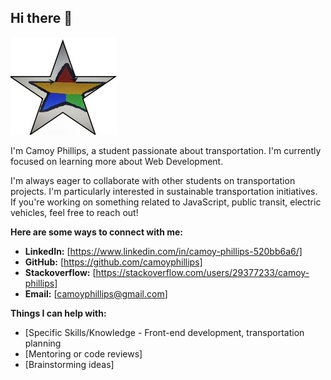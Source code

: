 ## Hi there 👋
![Hi there 👋](logo.jpg)

<!--
**camoyphillips/camoyphillips** is a ✨ _special_ ✨ repository because its `README.md` (this file) appears on your GitHub profile.

Here are some ideas to get you started:

🌱 I’m currently learning: Web development (HTML, CSS, JavaScript).
👯 I’m looking to collaborate on: Group projects.
🤔 I’m looking for help with: Understanding C# and data structures.
💬 Ask me about: My studies, my hobbies (like driving or hiking), or my favorite music.
📫 How to reach me: [camoyphillips@gmail.com]
😄 Pronouns: He/Him
⚡ Fun fact: I can play the Soccer!
-->


I'm Camoy Phillips, a student passionate about transportation.  I'm currently focused on learning more about Web Development.

I'm always eager to collaborate with other students on transportation projects.  I'm particularly interested in sustainable transportation initiatives.  If you're working on something related to JavaScript, public transit, electric vehicles, feel free to reach out!

**Here are some ways to connect with me:**

*   **LinkedIn:** [https://www.linkedin.com/in/camoy-phillips-520bb6a6/]
*   **GitHub:** [https://github.com/camoyphillips]
*   **Stackoverflow:** [https://stackoverflow.com/users/29377233/camoy-phillips]
*   **Email:** [camoyphillips@gmail.com]

**Things I can help with:**

*   [Specific Skills/Knowledge - Front-end development, transportation planning
*   [Mentoring or code reviews]
*   [Brainstorming ideas]



